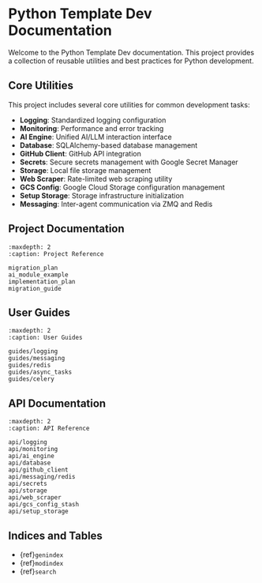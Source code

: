 # Python Template Dev Documentation

Welcome to the Python Template Dev documentation. This project provides a collection of reusable utilities and best practices for Python development.

## Core Utilities

This project includes several core utilities for common development tasks:

- **Logging**: Standardized logging configuration
- **Monitoring**: Performance and error tracking
- **AI Engine**: Unified AI/LLM interaction interface
- **Database**: SQLAlchemy-based database management
- **GitHub Client**: GitHub API integration
- **Secrets**: Secure secrets management with Google Secret Manager
- **Storage**: Local file storage management
- **Web Scraper**: Rate-limited web scraping utility
- **GCS Config**: Google Cloud Storage configuration management
- **Setup Storage**: Storage infrastructure initialization
- **Messaging**: Inter-agent communication via ZMQ and Redis

## Project Documentation

```{toctree}
:maxdepth: 2
:caption: Project Reference

migration_plan
ai_module_example
implementation_plan
migration_guide
```

## User Guides

```{toctree}
:maxdepth: 2
:caption: User Guides

guides/logging
guides/messaging
guides/redis
guides/async_tasks
guides/celery
```

## API Documentation

```{toctree}
:maxdepth: 2
:caption: API Reference

api/logging
api/monitoring
api/ai_engine
api/database
api/github_client
api/messaging/redis
api/secrets
api/storage
api/web_scraper
api/gcs_config_stash
api/setup_storage
```

## Indices and Tables

* {ref}`genindex`
* {ref}`modindex`
* {ref}`search`
